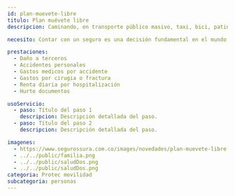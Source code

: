 ```yaml
---
id: plan-muevete-libre
titulo: Plan muévete libre
descripcion: Caminando, en transporte público masivo, taxi, bici, patineta o moto, con el Plan Muévete Libre estás tranquilo porque te protegemos a ti como persona. Muévete como más te guste con el respaldo de un seguro que te permite sentirte acompañado y ahorrar tiempo y dinero. Además de que estás asegurado cuando salgas a pasear con tu mascota, pues cubrimos los daños que tanto tú como ella pueden ocasionar a otros. De esa manera, y porque sabemos que necesitas moverte, cuidamos tu vida y tu salud en cada trayecto para que siempre, con SURA, te asegures de vivir.

necesito: Contar con un seguro es una decisión fundamental en el mundo actual. La vida puede sorprenderte con imprevistos, y estar preparado para afrontarlos es crucial para tu tranquilidad. Este seguro está diseñado para proteger tu bienestar y el de tus seres queridos. Desde la cobertura de tu hogar y bienes personales hasta la salud y responsabilidad civil, cada aspecto está pensado para ofrecerte seguridad. En momentos de crisis, tener un respaldo económico puede marcar la diferencia, permitiéndote recuperarte más rápidamente. Elegir este seguro es un paso proactivo hacia un futuro más seguro y estable, asegurando que tú y tu familia estén protegidos frente a cualquier eventualidad.

prestaciones: 
  - Daño a terceros
  - Accidentes personales
  - Gastos medicos por accidente
  - Gastos por cirugia o fractura
  - Renta diaria por hospitalización
  - Hurto documentos

usoServicio:
  - paso: Título del paso 1
    descripcion: Descripción detallada del paso.
  - paso: Título del paso 2
    descripcion: Descripción detallada del paso.

imagenes:
  - https://www.segurossura.com.co/images/novedades/plan-muevete-libre.png
  - ../../public/familia.png
  - ../../public/saludDos.png
  - ../../public/saludDos.png
categoria: Protec movilidad
subcategoria: personas
---
```

